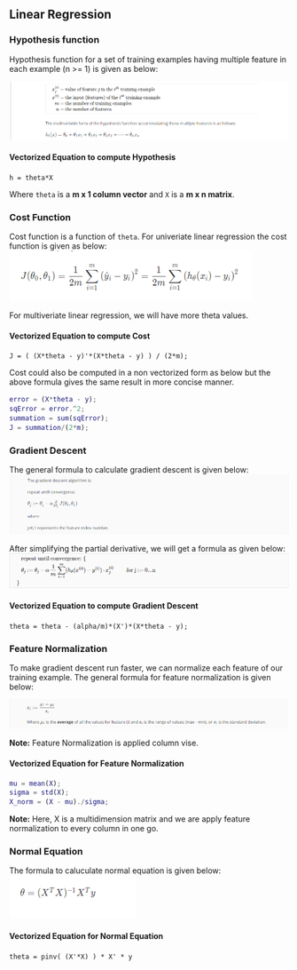 ## Linear Regression

### Hypothesis function

Hypothesis function for a set of training examples having multiple feature in each example (n >= 1) is given as below:

![Hypothesis function](/images/img24.png)

#### Vectorized Equation to compute Hypothesis

`h = theta*X`

Where `theta` is a **m x 1 column vector** and `X` is a **m x n matrix**.

### Cost Function

Cost function is a function of `theta`. For univeriate linear regression the cost function is given as below:
![Cost function](/images/img25.png)

For multiveriate linear regression, we will have more theta values.

#### Vectorized Equation to compute Cost

`J = ( (X*theta - y)'*(X*theta - y) ) / (2*m);`

Cost could also be computed in a non vectorized form as below but the above formula gives the same result in more concise manner.

```matlab
error = (X*theta - y);
sqError = error.^2;
summation = sum(sqError);
J = summation/(2*m);
```

### Gradient Descent

The general formula to calculate gradient descent is given below:
![Gradient Descent](/images/img26.png)

After simplifying the partial derivative, we will get a formula as given below:
![Gradient Descent Simplified](/images/img27.png)

#### Vectorized Equation to compute Gradient Descent

`theta = theta - (alpha/m)*(X')*(X*theta - y);`

### Feature Normalization

To make gradient descent run faster, we can normalize each feature of our training example. The general formula for feature normalization is given below:

![Feature Normalization](/images/img28.png)

**Note:** Feature Normalization is applied column vise.

#### Vectorized Equation for Feature Normalization

```matlab
mu = mean(X);
sigma = std(X);
X_norm = (X - mu)./sigma;
```

**Note:** Here, X is a multidimension matrix and we are apply feature normalization to every column in one go.

### Normal Equation

The formula to caluculate normal equation is given below:
</br>
![Normal Equation](/images/img29.png)

#### Vectorized Equation for Normal Equation

`theta = pinv( (X'*X) ) * X' * y`
